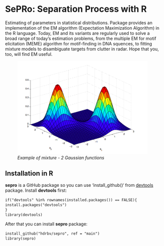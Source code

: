 # SePRo: Separation Process with R

Estimating of parameters in statistical distributions. 
Package provides an implementation of the EM algorithm (Expectation Maximization Algorithm) in the R language. Today, EM and its variants are regularly used to solve a broad range of today’s estimation problems, from the multiple EM for motif elicitation (MEME) algorithm for motif-finding in DNA squences, to fitting mixture models to disambiguate targets from clutter in radar. Hope that you, too, will find EM useful.

<figure>
<img src="graphics/ex1.png"
alt="Example of mixture - 2 Gaussian functions" />
<figcaption aria-hidden="true"><em>Example of mixture - 2 Gaussian
functions</em></figcaption>
</figure>

## Installation in R

**sepro** is a GitHub package so you can use ‘install_github()‘ from
[devtools][] package.  Install **devtools** first:

    if("devtools" %in% rownames(installed.packages()) == FALSE){
    install.packages("devtools")
    }
    library(devtools)

 After that you can install **sepro** package:

    install_github("hdrbv/sepro", ref = "main")
    library(sepro)

  [devtools]: https://cran.r-project.org/web/packages/devtools/index.html
